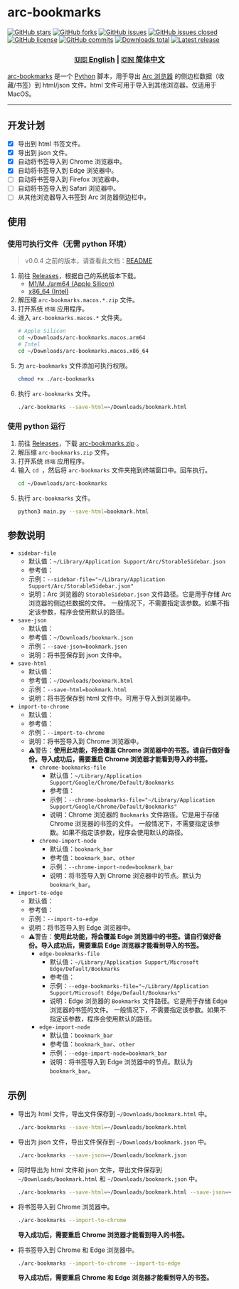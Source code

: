 # arc-bookmarks

[![GitHub stars](https://img.shields.io/github/stars/Physton/arc-bookmarks?style=flat-square)](https://github.com/Physton/arc-bookmarks/stargazers)
[![GitHub forks](https://img.shields.io/github/forks/Physton/arc-bookmarks?style=flat-square)](https://github.com/Physton/arc-bookmarks/network/members)
[![GitHub issues](https://img.shields.io/github/issues/Physton/arc-bookmarks?style=flat-square)](https://github.com/Physton/arc-bookmarks/issues)
[![GitHub issues closed](https://img.shields.io/github/issues-closed/Physton/arc-bookmarks?style=flat-square)](https://github.com/Physton/arc-bookmarks/issues?q=is%3Aissue+is%3Aclosed)
[![GitHub license](https://img.shields.io/github/license/Physton/arc-bookmarks?style=flat-square)](https://github.com/Physton/arc-bookmarks/blob/master/LICENSE.md)
[![GitHub commits](https://img.shields.io/github/last-commit/Physton/arc-bookmarks?style=flat-square)](https://github.com/Physton/arc-bookmarks/commits/main)
[![Downloads total](https://img.shields.io/github/downloads/physton/arc-bookmarks/total?style=flat-square)](https://github.com/Physton/arc-bookmarks/releases)
[![Latest release](https://img.shields.io/github/v/release/Physton/arc-bookmarks?style=flat-square)](https://github.com/Physton/arc-bookmarks/releases)

<div align="center">

### [🇺🇸 English](README.MD) | [🇨🇳 简体中文](README_CN.MD)

</div>

[arc-bookmarks](https://github.com/Physton/arc-bookmarks) 是一个 [Python](https://www.python.org/) 脚本，用于导出 [Arc 浏览器](https://arc.net/) 的侧边栏数据（收藏/书签）到 html/json 文件。html 文件可用于导入到其他浏览器。仅适用于 MacOS。

----

## 开发计划

- [x] 导出到 html 书签文件。
- [x] 导出到 json 文件。
- [x] 自动将书签导入到 Chrome 浏览器中。
- [x] 自动将书签导入到 Edge 浏览器中。
- [ ] 自动将书签导入到 Firefox 浏览器中。
- [ ] 自动将书签导入到 Safari 浏览器中。
- [ ] 从其他浏览器导入书签到 Arc 浏览器侧边栏中。

## 使用

### 使用可执行文件（无需 python 环境）

> v0.0.4 之前的版本，请查看此文档：[README](https://github.com/Physton/arc-bookmarks/blob/6ea6b782665f7c790511c3c0a3034809bd504d89/README_CN.MD#%E4%BD%BF%E7%94%A8)

1. 前往 [Releases](https://github.com/Physton/arc-bookmarks/releases)，根据自己的系统版本下载。
    - [M1/M../arm64 (Apple Silicon)](https://github.com/Physton/arc-bookmarks/releases/latest/download/arc-bookmarks.macos.arm64.zip)
    - [x86_64 (Intel)](https://github.com/Physton/arc-bookmarks/releases/latest/download/arc-bookmarks.macos.x86_64.zip)
2. 解压缩 `arc-bookmarks.macos.*.zip` 文件。
3. 打开系统 `终端` 应用程序。
4. 进入 `arc-bookmarks.macos.*` 文件夹。
    ```bash
    # Apple Silicon
    cd ~/Downloads/arc-bookmarks.macos.arm64
    # Intel
    cd ~/Downloads/arc-bookmarks.macos.x86_64
    ```
5. 为 `arc-bookmarks` 文件添加可执行权限。
    ```bash
    chmod +x ./arc-bookmarks
    ```
6. 执行 `arc-bookmarks` 文件。
    ```bash
    ./arc-bookmarks --save-html=~/Downloads/bookmark.html
    ```

### 使用 python 运行
1. 前往 [Releases](https://github.com/Physton/arc-bookmarks/releases)，下载 [arc-bookmarks.zip](https://github.com/Physton/arc-bookmarks/releases/latest/download/arc-bookmarks.zip) 。
2. 解压缩 `arc-bookmarks.zip` 文件。
3. 打开系统 `终端` 应用程序。
4. 输入 `cd `，然后将 `arc-bookmarks` 文件夹拖到终端窗口中。回车执行。
    ```bash
    cd ~/Downloads/arc-bookmarks
    ```
5. 执行 `arc-bookmarks` 文件。
    ```bash
    python3 main.py --save-html=bookmark.html
    ```

## 参数说明

- `sidebar-file`
    - 默认值：`~/Library/Application Support/Arc/StorableSidebar.json`
    - 参考值：
    - 示例：`--sidebar-file="~/Library/Application Support/Arc/StorableSidebar.json"`
    - 说明：Arc 浏览器的 `StorableSidebar.json` 文件路径。它是用于存储 Arc 浏览器的侧边栏数据的文件。 一般情况下，不需要指定该参数。如果不指定该参数，程序会使用默认的路径。
- `save-json`
    - 默认值：
    - 参考值：`~/Downloads/bookmark.json`
    - 示例：`--save-json=bookmark.json`
    - 说明：将书签保存到 json 文件中。
- `save-html`
    - 默认值：
    - 参考值：`~/Downloads/bookmark.html`
    - 示例：`--save-html=bookmark.html`
    - 说明：将书签保存到 html 文件中。可用于导入到浏览器中。
- `import-to-chrome`
    - 默认值：
    - 参考值：
    - 示例：`--import-to-chrome`
    - 说明：将书签导入到 Chrome 浏览器中。
    - ⚠️警告：**使用此功能，将会覆盖 Chrome 浏览器中的书签。请自行做好备份。导入成功后，需要重启 Chrome 浏览器才能看到导入的书签。**
        - `chrome-bookmarks-file`
            - 默认值：`~/Library/Application Support/Google/Chrome/Default/Bookmarks`
            - 参考值：
            - 示例：`--chrome-bookmarks-file="~/Library/Application Support/Google/Chrome/Default/Bookmarks"`
            - 说明：Chrome 浏览器的 `Bookmarks` 文件路径。它是用于存储 Chrome 浏览器的书签的文件。 一般情况下，不需要指定该参数。如果不指定该参数，程序会使用默认的路径。
        - `chrome-import-node`
            - 默认值：`bookmark_bar`
            - 参考值：`bookmark_bar`、`other`
            - 示例：`--chrome-import-node=bookmark_bar`
            - 说明：将书签导入到 Chrome 浏览器中的节点。默认为 `bookmark_bar`。
- `import-to-edge`
    - 默认值：
    - 参考值：
    - 示例：`--import-to-edge`
    - 说明：将书签导入到 Edge 浏览器中。
    - ⚠️警告：**使用此功能，将会覆盖 Edge 浏览器中的书签。请自行做好备份。导入成功后，需要重启 Edge 浏览器才能看到导入的书签。**
        - `edge-bookmarks-file`
            - 默认值：`~/Library/Application Support/Microsoft Edge/Default/Bookmarks`
            - 参考值：
            - 示例：`--edge-bookmarks-file="~/Library/Application Support/Microsoft Edge/Default/Bookmarks"`
            - 说明：Edge 浏览器的 `Bookmarks` 文件路径。它是用于存储 Edge 浏览器的书签的文件。 一般情况下，不需要指定该参数。如果不指定该参数，程序会使用默认的路径。
        - `edge-import-node`
            - 默认值：`bookmark_bar`
            - 参考值：`bookmark_bar`、`other`
            - 示例：`--edge-import-node=bookmark_bar`
            - 说明：将书签导入到 Edge 浏览器中的节点。默认为 `bookmark_bar`。

## 示例

- 导出为 html 文件，导出文件保存到 `~/Downloads/bookmark.html` 中。
    ```bash
    ./arc-bookmarks --save-html=~/Downloads/bookmark.html
    ```

- 导出为 json 文件，导出文件保存到 `~/Downloads/bookmark.json` 中。
    ```bash
    ./arc-bookmarks --save-json=~/Downloads/bookmark.json
    ```

- 同时导出为 html 文件和 json 文件，导出文件保存到 `~/Downloads/bookmark.html` 和 `~/Downloads/bookmark.json` 中。
    ```bash
    ./arc-bookmarks --save-html=~/Downloads/bookmark.html --save-json=~/Downloads/bookmark.json
    ```

- 将书签导入到 Chrome 浏览器中。
    ```bash
    ./arc-bookmarks --import-to-chrome
    ```
    **导入成功后，需要重启 Chrome 浏览器才能看到导入的书签。**

- 将书签导入到 Chrome 和 Edge 浏览器中。
    ```bash
    ./arc-bookmarks --import-to-chrome --import-to-edge
    ```
    **导入成功后，需要重启 Chrome 和 Edge 浏览器才能看到导入的书签。**